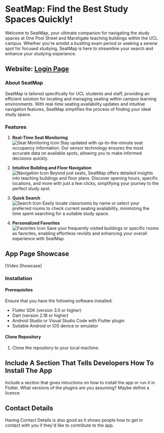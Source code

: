 # SeatMap: Find the Best Study Spaces Quickly!

Welcome to SeatMap, your ultimate companion for navigating the study spaces at One Pool Street and Marshgate teaching buildings within the UCL campus. Whether you're amidst a bustling exam period or seeking a serene spot for focused studying, SeatMap is here to streamline your search and enhance your studying experience.

## Website: [Login Page](https://seatmap.my.canva.site/real-time-seating-navigation-companion)

### About SeatMap
SeatMap is tailored specifically for UCL students and staff, providing an efficient solution for locating and managing seating within campus learning environments. With real-time seating availability updates and intuitive navigation features, SeatMap simplifies the process of finding your ideal study space.

### Features

1. **Real-Time Seat Monitoring**  
   ![Seat Monitoring Icon](https://example.com/seat-monitoring-icon.png) Stay updated with up-to-the-minute seat occupancy information. Our sensor technology ensures the most accurate data on available spots, allowing you to make informed decisions quickly.

2. **Intuitive Building and Floor Navigation**  
   ![Navigation Icon](https://example.com/navigation-icon.png) Beyond just seats, SeatMap offers detailed insights into teaching buildings and floor plans. Discover opening hours, specific locations, and more with just a few clicks, simplifying your journey to the perfect study spot.

3. **Quick Search**  
   ![Search Icon](https://example.com/search-icon.png) Easily locate classrooms by name or select your preferred rooms to check current seating availability, minimizing the time spent searching for a suitable study space.

4. **Personalized Favorites**  
   ![Favorites Icon](https://example.com/favorites-icon.png) Save your frequently visited buildings or specific rooms as favorites, enabling effortless revisits and enhancing your overall experience with SeatMap.


## App Page Showcase

[Video Showcase]

### Installation

#### Prerequisites
Ensure that you have the following software installed:

- Flutter SDK (version 3.0 or higher)
- Dart (version 2.18 or higher)
- Android Studio or Visual Studio Code with Flutter plugin
- Suitable Android or iOS device or emulator

#### Clone Repository
1. Clone the repository to your local machine:




## Include A Section That Tells Developers How To Install The App

Include a section that gives intructions on how to install the app or run it in Flutter.  What versions of the plugins are you assuming?  Maybe define a licence

##  Contact Details

Having Contact Details is also good as it shows people how to get in contact with you if they'd like to contribute to the app. 
